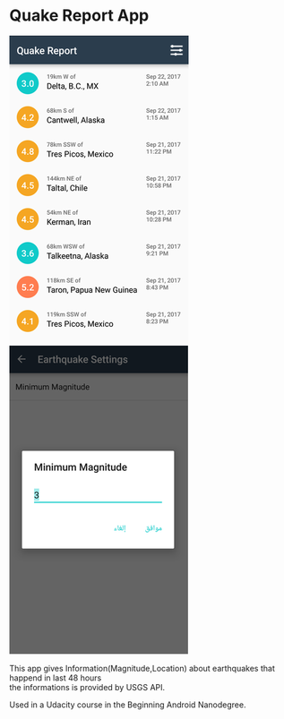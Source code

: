 Quake Report App
===================================

![Alt text](sh1.png?raw=true "Screenshot")
![Alt text](sh2.png?raw=true "Screenshot")


This app gives Information(Magnitude,Location) about earthquakes that happend in last 48 hours <br> 
the informations is provided by USGS API.

Used in a Udacity course in the Beginning Android Nanodegree.

